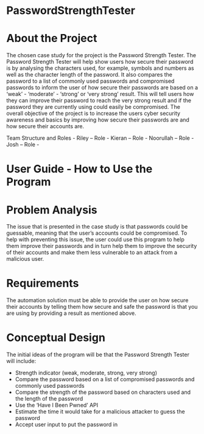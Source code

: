 # PasswordStrengthTester

# About the Project
The chosen case study for the project is the Password Strength Tester. 
The Password Strength Tester will help show users how secure their password is by analysing the characters used, for example, symbols and numbers as well as the character length of the password. 
It also compares the password to a list of commonly used passwords and compromised passwords to inform the user of how secure their passwords are based on a ‘weak’ - ‘moderate’ - ‘strong’ or ‘very strong’ result. 
This will tell users how they can improve their password to reach the very strong result and if the password they are currently using could easily be compromised. 
The overall objective of the project is to increase the users cyber security awareness and basics by improving how secure their passwords are and how secure their accounts are. 

Team Structure and Roles -
Riley – Role - 
Kieran – Role - 
Noorullah – Role - 
Josh – Role - 

# User Guide - How to Use the Program

# Problem Analysis
The issue that is presented in the case study is that passwords could be guessable, meaning that the user’s accounts could be compromised. 
To help with preventing this issue, the user could use this program to help them improve their passwords and in turn help them to improve the security of their accounts and make them less vulnerable to an attack from a malicious user. 

# Requirements
The automation solution must be able to provide the user on how secure their accounts by telling them how secure and safe the password is that you are using by providing a result as mentioned above.

# Conceptual Design
The initial ideas of the program will be that the Password Strength Tester will include: 

- Strength indicator (weak, moderate, strong, very strong) 
- Compare the password based on a list of compromised passwords and commonly used passwords 
- Compare the strength of the password based on characters used and the length of the password 
- Use the ‘Have I Been Pwned’ API 
- Estimate the time it would take for a malicious attacker to guess the password 
- Accept user input to put the password in

  
